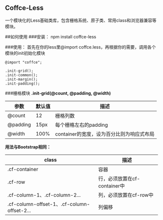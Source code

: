 Coffce-Less
---
一个模块化的Less基础类库，包含栅格系统、原子类、常用class和浏览器兼容等模块。

##如何使用
###安装：
    npm install coffce-less
    
###使用：
首先在你的less里@import coffce.less，再根据你的需要，调用各个模块的init初始化模块
```
@import "coffce";

.init-grid();
.init-common();
.init-margin();
.init-padding();
```

###栅格模块
**.init-grid(@count, @padding, @width)**

参数 | 默认值 | 描述
---- | ----- | ---
@count | 12 | 栅格列数
@padding | 15px | 每个栅格左右的padding
@width | 100% | container的宽度，设为百分比则为响应式布局


**用法与Bootstrap相同：**

class | 描述
----- | ----
.cf-container | 容器
.cf-row | 行，必须放置在cf-container中
.cf-column-1、.cf-column-2... | 列，必须放置在cf-row中
.cf-column-offset-1、.cf-column-offset-2... | 列偏移




    
    

